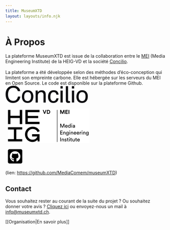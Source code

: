 ```yaml
---
title: MuseumXTD
layout: layouts/info.njk
---
```

# À Propos
La plateforme MuseumXTD est issue de la collaboration entre le [MEI](https://heig-vd.ch/rad/instituts/mei) (Media Engineering Institute) de la HEIG-VD et la société [Concilio](https://www.concilioltd.com/).    <br>   
La plateforme a été développée selon des méthodes d’éco-conception qui limitent son empreinte carbone. Elle est hébergée sur les serveurs du MEI en Open Source. Le code est disponible sur la plateforme Github.
<picture>
<source media="(min-width: 600px)" srcset="/images/Logo-Concilio.svg" />
<a href="https://www.concilioltd.com/" title="concilioltd.com">
<img alt="Logo Concilio" src="/images/Logo-Concilio.svg"></a>
</picture>


&nbsp;
<picture>
<source media="(min-width: 600px)" srcset="/images/Logo_HEIG-VD_MEI.svg" />
<a href="https://heig-vd.ch/rad/instituts/mei/" title="MEI HEIG-VD"><img alt="Logo MEI" src="/images/Logo_HEIG-VD_MEI.svg"></a>
</picture>


&nbsp;
<picture>
  <source media="(min-width: 600px)" srcset="/images/Logo_Github.png" />
  <a href="https://github.com/MediaComem/museumXTD" title="Lien vers Github"><img alt="Logo github" src="/images/Logo_Github.png" width="45" height="51"></a>
</picture> 
<br>    

(lien: https://github.com/MediaComem/museumXTD)
    
## Contact
Vous souhaitez rester au courant de la suite du projet ? Ou souhaitez donner votre avis ? [Cliquez ici](https://6e13e580.sibforms.com/serve/MUIEAJex9Gqy_GXlFogQqcGyYVXOZFFX8aHrYfffBiqjakg6wRCQTSUlxrpSXVkD6QEDI5CcmfGJhrDrkka2x7JvV-3YTESgygGo3Kq7DH-XD64whZr_JzkZgiL5lqiCeG3yKwBPjHJ6fyObFfcWQmqXpGkXQ3Ah4sgQV2mUjiMQ2hUe8pnjyP1gOywBca-q4MvmvdSwfxEFpgHr) ou envoyez-nous un mail à [info@museumxtd.ch](mailto:info@museumxtd.ch).  

[[Organisation|En savoir plus]]